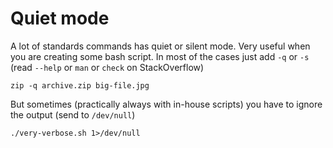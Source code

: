 # Quiet mode

A lot of standards commands has quiet or silent mode. Very useful when you are creating some bash script. In most of the cases just add `-q` or `-s` (read `--help` or `man` or `check` on StackOverflow)

```
zip -q archive.zip big-file.jpg
```

But sometimes (practically always with in-house scripts) you have to ignore the output (send to `/dev/null`)

```
./very-verbose.sh 1>/dev/null
```
